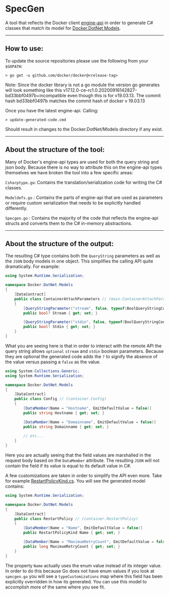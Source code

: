 # SpecGen

A tool that reflects the Docker client [engine-api](https://github.com/docker/engine-api) in order to generate C# classes that match its model for [Docker.DotNet Models](https://github.com/ahmetalpbalkan/Docker.DotNet/tree/master/Docker.DotNet/Models).

----

## How to use:

To update the source repositories please use the following from your `$GOPATH`:

```
> go get -u github.com/docker/docker@<release-tag>
```

Note: Since the docker library is not a go module the version go generates will look something like this  v17.12.0-ce-rc1.0.20200916142827-bd33bbf0497b+incompatible even though this is for v19.03.13. The commit hash bd33bbf0497b matches the commit hash of docker v 19.03.13

Once you have the latest engine-api. Calling:

```
> update-generated-code.cmd
```

Should result in changes to the Docker.DotNet/Models directory if any exist.

----

## About the structure of the tool:

Many of Docker's engine-api types are used for both the query string and json body. Because there is no way to attribute this on the engine-api types themselves we have broken the tool into a few specific areas:

`Csharptype.go`: Contains the translation/serialization code for writing the C# classes.

`Modeldefs.go` : Contains the parts of engine-api that are used as parameters or require custom serialization that needs to be explicitly handled differently.

`Specgen.go`   : Contains the majority of the code that reflects the engine-api structs and converts them to the C# in-memory abstractions.

----

## About the structure of the output:

The resulting C# type contains both the `QueryString` parameters as well as the `JSON` body models in one object. This simplifies the calling API quite dramatically. For example:

```C#
using System.Runtime.Serialization;

namespace Docker.DotNet.Models
{
    [DataContract]
    public class ContainerAttachParameters // (main.ContainerAttachParameters)
    {
        [QueryStringParameter("stream", false, typeof(BoolQueryStringConverter))]
        public bool? Stream { get; set; }

        [QueryStringParameter("stdin", false, typeof(BoolQueryStringConverter))]
        public bool? Stdin { get; set; }
    }
}
```

What you are seeing here is that in order to interact with the remote API the query string allows `optional` `stream` and `stdin` boolean parameters. Because they are optional the generated code adds the `?` to signify the absence of the value versus passing a `false` as the value.

```C#
using System.Collections.Generic;
using System.Runtime.Serialization;

namespace Docker.DotNet.Models
{
    [DataContract]
    public class Config // (container.Config)
    {
        [DataMember(Name = "Hostname", EmitDefaultValue = false)]
        public string Hostname { get; set; }

        [DataMember(Name = "Domainname", EmitDefaultValue = false)]
        public string Domainname { get; set; }
        
        // etc...
    }
}
```

Here you are actually seeing that the field values are marshalled in the request body based on the `DataMember` attribute. The resulting `JSON` will not contain the field if its value is equal to its default value in C#.

A few customizations are taken in order to simplify the API even more. Take for example [RestartPolicyKind.cs](https://github.com/ahmetalpbalkan/Docker.DotNet/blob/master/Docker.DotNet/Models/RestartPolicyKind.cs). You will see the generated model contains: 

```C#
using System.Runtime.Serialization;

namespace Docker.DotNet.Models
{
    [DataContract]
    public class RestartPolicy // (container.RestartPolicy)
    {
        [DataMember(Name = "Name", EmitDefaultValue = false)]
        public RestartPolicyKind Name { get; set; }

        [DataMember(Name = "MaximumRetryCount", EmitDefaultValue = false)]
        public long MaximumRetryCount { get; set; }
    }
}
```

The property `Name` actually uses the enum value instead of its integer value. In order to do this because Go does not have enum values if you look at `specgen.go` you will see a `typeCustomizations` map where this field has been explicitly overridden in how its generated. You can use this model to accomplish more of the same where you see fit.
